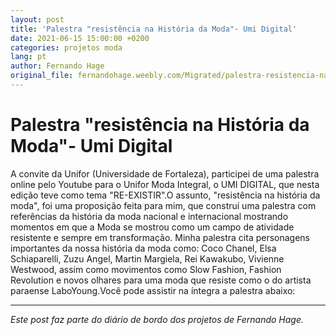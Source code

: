 ```yaml
---
layout: post
title: 'Palestra "resistência na História da Moda"- Umi Digital'
date: 2021-06-15 15:00:00 +0200
categories: projetos moda
lang: pt
author: Fernando Hage
original_file: fernandohage.weebly.com/Migrated/palestra-resistencia-na-historia-da-moda-umi-digital-unifor.html
---
```


# Palestra "resistência na História da Moda"- Umi Digital

A convite da Unifor (Universidade de Fortaleza), participei de uma palestra online pelo Youtube para o Unifor Moda Integral, o UMI DIGITAL, que nesta edição teve como tema "RE-EXISTIR".O assunto, "resistência na história da moda", foi uma proposição feita para mim, que construí uma palestra com referências da história da moda nacional e internacional mostrando momentos em que a Moda se mostrou como um campo de atividade resistente e sempre em transformação. Minha palestra cita personagens importantes da nossa história da moda como: Coco Chanel, Elsa Schiaparelli, Zuzu Angel, Martin Margiela, Rei Kawakubo, Vivienne Westwood, assim como movimentos como Slow Fashion, Fashion Revolution e novos olhares para uma moda que resiste como o do artista paraense LaboYoung.Você pode assistir na íntegra a palestra abaixo:

---

*Este post faz parte do diário de bordo dos projetos de Fernando Hage.*
